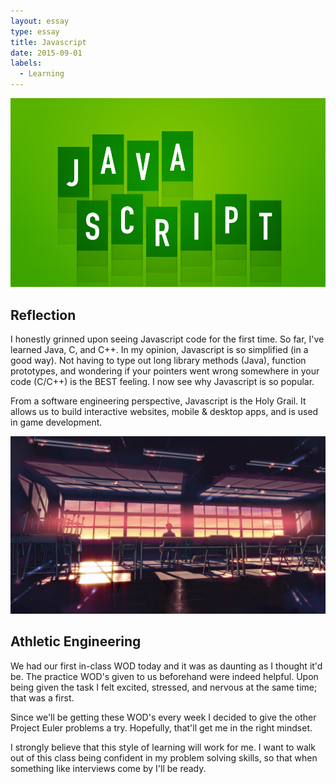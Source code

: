 ```yaml
---
layout: essay
type: essay
title: Javascript
date: 2015-09-01
labels:
  - Learning
---
```


<img src="../images/javascimg.png" style="max-width:100%;">

## Reflection

I honestly grinned upon seeing Javascript code for the first time. So far, I've learned Java, C, and C++. In my opinion, Javascript is so simplified (in a good way). Not having to type out long library methods (Java), function prototypes, and wondering if your pointers went wrong somewhere in your code (C/C++) is the BEST feeling. I now see why Javascript is so popular. 

From a software engineering perspective, Javascript is the Holy Grail. It allows us to build interactive websites, mobile & desktop apps, and is used in game development. 

<img src="../images/classroom.jpg" style="max-width:100%;">

## Athletic Engineering

We had our first in-class WOD today and it was as daunting as I thought it'd be. The practice WOD's given to us beforehand were indeed helpful. Upon being given the task I felt excited, stressed, and nervous at the same time; that was a first.

Since we'll be getting these WOD's every week I decided to give the other Project Euler problems a try. Hopefully, that'll get me in the right mindset. 

I strongly believe that this style of learning will work for me. I want to walk out of this class being confident in my problem solving skills, so that when something like interviews come by I'll be ready.
